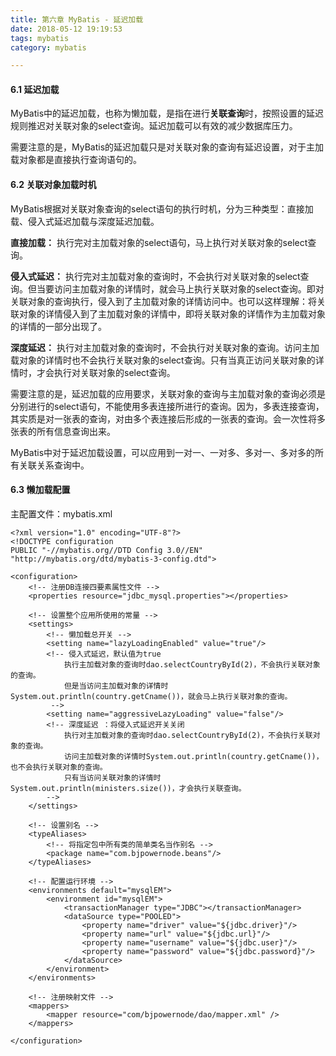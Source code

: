 ```yaml
---
title: 第六章 MyBatis - 延迟加载
date: 2018-05-12 19:19:53
tags: mybatis
category: mybatis

---
```


#### 6.1 延迟加载

MyBatis中的延迟加载，也称为懒加载，是指在进行<strong>关联查询</strong>时，按照设置的延迟规则推迟对关联对象的select查询。延迟加载可以有效的减少数据库压力。

需要注意的是，MyBatis的延迟加载只是对关联对象的查询有延迟设置，对于主加载对象都是直接执行查询语句的。


#### 6.2 关联对象加载时机

MyBatis根据对关联对象查询的select语句的执行时机，分为三种类型：直接加载、侵入式延迟加载与深度延迟加载。

<strong>直接加载：</strong> 执行完对主加载对象的select语句，马上执行对关联对象的select查询。

<strong>侵入式延迟：</strong> 执行完对主加载对象的查询时，不会执行对关联对象的select查询。但当要访问主加载对象的详情时，就会马上执行关联对象的select查询。即对关联对象的查询执行，侵入到了主加载对象的详情访问中。也可以这样理解：将关联对象的详情侵入到了主加载对象的详情中，即将关联对象的详情作为主加载对象的详情的一部分出现了。

<strong>深度延迟：</strong> 执行对主加载对象的查询时，不会执行对关联对象的查询。访问主加载对象的详情时也不会执行关联对象的select查询。只有当真正访问关联对象的详情时，才会执行对关联对象的select查询。

需要注意的是，延迟加载的应用要求，关联对象的查询与主加载对象的查询必须是分别进行的select语句，不能使用多表连接所进行的查询。因为，多表连接查询，其实质是对一张表的查询，对由多个表连接后形成的一张表的查询。会一次性将多张表的所有信息查询出来。

MyBatis中对于延迟加载设置，可以应用到一对一、一对多、多对一、多对多的所有关联关系查询中。

#### 6.3 懒加载配置

主配置文件：mybatis.xml

	<?xml version="1.0" encoding="UTF-8"?>
	<!DOCTYPE configuration
	PUBLIC "-//mybatis.org//DTD Config 3.0//EN"
	"http://mybatis.org/dtd/mybatis-3-config.dtd">
	
	<configuration>
		<!-- 注册DB连接四要素属性文件 -->
		<properties resource="jdbc_mysql.properties"></properties>
		
		<!-- 设置整个应用所使用的常量 -->
		<settings>
			<!-- 懒加载总开关 -->
			<setting name="lazyLoadingEnabled" value="true"/>
			<!-- 侵入式延迟，默认值为true
				执行主加载对象的查询时dao.selectCountryById(2)，不会执行关联对象的查询。
				但是当访问主加载对象的详情时System.out.println(country.getCname())，就会马上执行关联对象的查询。
			 -->
			<setting name="aggressiveLazyLoading" value="false"/>
			<!-- 深度延迟 ：将侵入式延迟开关关闭
				执行对主加载对象的查询时dao.selectCountryById(2)，不会执行关联对象的查询。
				访问主加载对象的详情时System.out.println(country.getCname())，也不会执行关联对象的查询。
				只有当访问关联对象的详情时System.out.println(ministers.size())，才会执行关联查询。
			-->
		</settings>
		
		<!-- 设置别名 -->
		<typeAliases>
			<!-- 将指定包中所有类的简单类名当作别名 -->
			<package name="com.bjpowernode.beans"/>
		</typeAliases>
		
		<!-- 配置运行环境 -->
		<environments default="mysqlEM">
			<environment id="mysqlEM">
				<transactionManager type="JDBC"></transactionManager>
				<dataSource type="POOLED">
					<property name="driver" value="${jdbc.driver}"/>
					<property name="url" value="${jdbc.url}"/>
					<property name="username" value="${jdbc.user}"/>
					<property name="password" value="${jdbc.password}"/>
				</dataSource>
			</environment>
		</environments>
		
		<!-- 注册映射文件 -->
		<mappers>
			<mapper resource="com/bjpowernode/dao/mapper.xml" />	
		</mappers>
		
	</configuration>